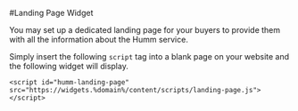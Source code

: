 #Landing Page Widget

You may set up a dedicated landing page for your buyers to provide them with all the information about the Humm service.

Simply insert the following <code>script</code> tag into a blank page on your website and the following widget will display.

```
<script id="humm-landing-page" src="https://widgets.%domain%/content/scripts/landing-page.js"></script>
```

<script id="humm-landing-page" src="https://widgets.%domain%/content/scripts/landing-page.js"></script>
